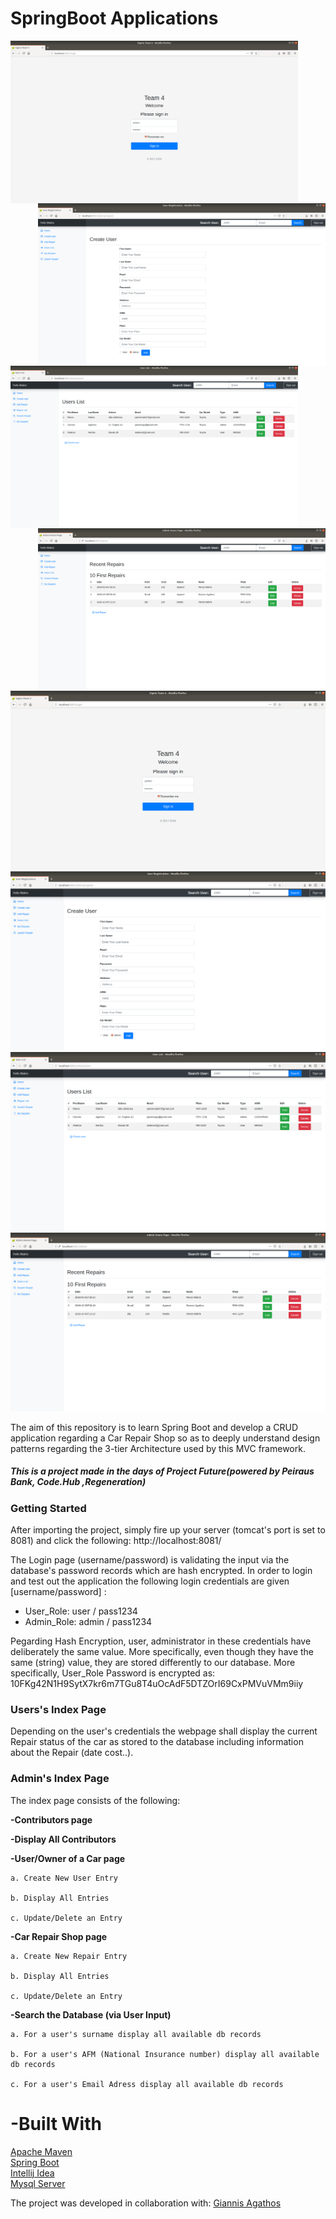 <h1>SpringBoot Applications</h1>

<img align="left" width="460" height="260" src="https://github.com/MrMak21/Spring_Car_Repair_Web_Application/blob/master1/login.png">
<img align = "right" width="460" height="260" src="https://github.com/MrMak21/Spring_Car_Repair_Web_Application/blob/master1/create_user.png">
<img align ="left" width="460" height="260" src="https://github.com/MrMak21/Spring_Car_Repair_Web_Application/blob/master1/user_list.png">
<img align = "right" width="460" height="260" src="https://github.com/MrMak21/Spring_Car_Repair_Web_Application/blob/master1/repairs.png">

![Login Image](https://github.com/MrMak21/Spring_Car_Repair_Web_Application/blob/master1/login.png)
![Create User Image](https://github.com/MrMak21/Spring_Car_Repair_Web_Application/blob/master1/create_user.png)
![Users Image](https://github.com/MrMak21/Spring_Car_Repair_Web_Application/blob/master1/user_list.png)
![Repairs Image](https://github.com/MrMak21/Spring_Car_Repair_Web_Application/blob/master1/repairs.png)

The aim of this repository is to learn Spring Boot and develop a CRUD application regarding a Car Repair Shop so as to deeply understand design patterns regarding the 3-tier Architecture used by this MVC framework.

<h5>This is a project made in the days of <strong>Project Future</strong>(powered by Peiraus Bank, Code.Hub ,Regeneration)</h5>

<h3>Getting Started</h3>

After importing the project, simply fire up your server (tomcat's port is set to 8081) and click the following:
http://localhost:8081/

The Login page (username/password) is validating the input via the database's password records which are hash encrypted. In order to login and test out the application the following login credentials are given [username/password] :

- User_Role: user / pass1234
- Admin_Role: admin / pass1234

Ρegarding Hash Encryption, user, administrator in these credentials have deliberately the same value. More specifically, even though they have the same (string) value, they are stored differently to our database. More specifically, User_Role Password is encrypted as: $10$FKg42N1H9SytX7kr6m7TGu8T4uOcAdF5DTZOrI69CxPMVuVMm9iiy


<h3>Users's Index Page</h3>

<p>Depending on the user's credentials the webpage shall display the current Repair status of the car as stored to the database including information about the Repair (date cost..).</p>

<h3>Admin's Index Page</h3>

The index page consists of the following:

 <strong>-Contributors page</strong>

 <strong>-Display All Contributors</strong>

 <strong>-User/Owner of a Car page</strong>

    a. Create New User Entry

    b. Display All Entries

    c. Update/Delete an Entry

 <strong>-Car Repair Shop page</strong>

    a. Create New Repair Entry

    b. Display All Entries

    c. Update/Delete an Entry

 <strong>-Search the Database (via User Input)</strong>

    a. For a user's surname display all available db records

    b. For a user's AFM (National Insurance number) display all available db records

    c. For a user's Email Adress display all available db records

<h1>-Built With</h1>
      
   [Apache Maven](https://maven.apache.org/)  <br>
   [Spring Boot](https://spring.io/projects/spring-boot)  <br>
   [Intellij Idea](https://www.jetbrains.com/idea/)<br>
   [Mysql Server](https://dev.mysql.com/downloads/mysql/)
      


The project was developed in collaboration with: [Giannis Agathos](https://github.com/ioanags)
